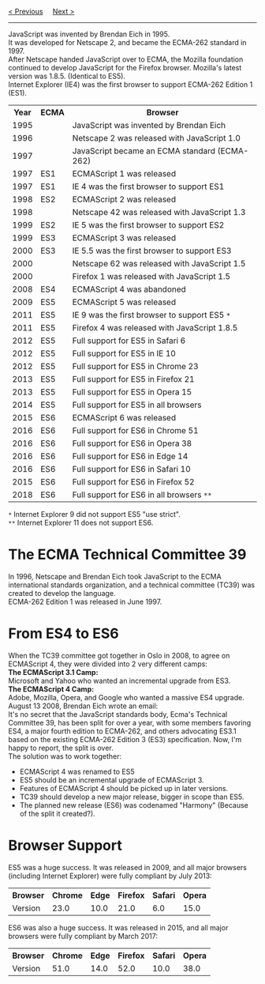 <a href="/JS/Versions/EdgeAndIE.md">&lt; Previous</a>
&nbsp;&nbsp;&nbsp;
<a href="/JS/Objects/Main.md">Next &gt;</a>
<hr>
JavaScript was invented by Brendan Eich in 1995.
<br>
It was developed for Netscape 2, and became the ECMA-262 standard in 1997.
<br>
After Netscape handed JavaScript over to ECMA, the Mozilla foundation continued to develop JavaScript for the Firefox browser. Mozilla's latest version was 1.8.5. (Identical to ES5).
<br>
Internet Explorer (IE4) was the first browser to support ECMA-262 Edition 1 (ES1).
<table class="ws-table-all">
  <tr>
    <th>Year</th>
    <th>ECMA</th><th>Browser</th>
  </tr>
  <tr>
    <td>1995</td>
    <td>&nbsp;</td>
    <td>JavaScript was invented by Brendan Eich</td>
  </tr>
  <tr>
    <td>1996</td>
    <td>&nbsp;</td>
    <td>Netscape 2 was released with JavaScript 1.0</td>
  </tr>
  <tr>
    <td>1997</td>
    <td>&nbsp;</td>
    <td>JavaScript became an ECMA standard (ECMA-262)</td>
  </tr>
  <tr>
    <td>1997</td>
    <td>ES1</td>
    <td>ECMAScript 1 was released</td>
  </tr>
  <tr>
    <td>1997</td>
    <td>ES1</td>
    <td>IE 4 was the first browser to support ES1</td>
  </tr>
  <tr>
    <td>1998</td>
    <td>ES2</td>
    <td>ECMAScript 2 was released</td>
  </tr>
  <tr>
    <td>1998</td>
    <td>&nbsp;</td>
    <td>Netscape 42 was released with JavaScript 1.3</td>
  </tr>
  <tr>
    <td>1999</td>
    <td>ES2</td>
    <td>IE 5 was the first browser to support ES2</td>
  </tr>
  <tr>
    <td>1999</td>
    <td>ES3</td>
    <td>ECMAScript 3 was released</td>
  </tr>
  <tr>
    <td>2000</td>
    <td>ES3</td>
    <td>IE 5.5 was the first browser to support ES3</td>
  </tr>
  <tr>
    <td>2000</td>
    <td>&nbsp;</td>
    <td>Netscape 62 was released with JavaScript 1.5</td>
  </tr>
  <tr>
    <td>2000</td>
    <td>&nbsp;</td>
    <td>Firefox 1 was released with JavaScript 1.5</td>
  </tr>
  <tr>
    <td>2008</td>
    <td>ES4</td>
    <td>ECMAScript 4 was abandoned</td>
  </tr>
  <tr>
    <td>2009</td>
    <td>ES5</td>
    <td>ECMAScript 5 was released</td>
  </tr>
  <tr>
    <td>2011</td>
    <td>ES5</td>
    <td>IE 9 was the first browser to support ES5 <code>*</code></td>
  </tr>
  <tr>
    <td>2011</td>
    <td>ES5</td>
    <td>Firefox 4 was released with JavaScript 1.8.5</td>
  </tr>
  <tr>
    <td>2012</td>
    <td>ES5</td>
    <td>Full support for ES5 in Safari 6</td>
  </tr>
  <tr>
    <td>2012</td>
    <td>ES5</td>
    <td>Full support for ES5 in IE 10</td>
  </tr>
  <tr>
    <td>2012</td>
    <td>ES5</td>
    <td>Full support for ES5 in Chrome 23</td>
  </tr>
  <tr>
    <td>2013</td>
    <td>ES5</td>
    <td>Full support for ES5 in Firefox 21</td>
  </tr>
  <tr>
    <td>2013</td>
    <td>ES5</td>
    <td>Full support for ES5 in Opera 15</td>
  </tr>
  <tr>
    <td>2014</td>
    <td>ES5</td>
    <td>Full support for ES5 in all browsers</td>
  </tr>
  <tr>
    <td>2015</td>
    <td>ES6</td>
    <td>ECMAScript 6 was released</td>
  </tr>
  <tr>
    <td>2016</td>
    <td>ES6</td>
    <td>Full support for ES6 in Chrome 51</td>
  </tr>
  <tr>
    <td>2016</td>
    <td>ES6</td>
    <td>Full support for ES6 in Opera 38</td>
  </tr>
  <tr>
    <td>2016</td>
    <td>ES6</td>
    <td>Full support for ES6 in Edge 14</td>
  </tr>
  <tr>
    <td>2016</td>
    <td>ES6</td>
    <td>Full support for ES6 in Safari 10</td>
  </tr>
  <tr>
    <td>2015</td>
    <td>ES6</td>
    <td>Full support for ES6 in Firefox 52</td>
  </tr>
  <tr>
    <td>2018</td>
    <td>ES6</td>
    <td>Full support for ES6 in all browsers <code>**</code></td>
  </tr>
</table>
<code>*</code> Internet Explorer 9 did not support ES5 "use strict".
<br>
<code>**</code> Internet Explorer 11 does not support ES6.
<h1>The ECMA Technical Committee 39</h1>
In 1996, Netscape and Brendan Eich took JavaScript to the ECMA international standards organization, and a technical committee (TC39) was created to develop the language.
<br>
ECMA-262 Edition 1 was released in June 1997.
<h1>From ES4 to ES6</h1>
When the TC39 committee got together in Oslo in 2008, to agree on ECMAScript 4, they were divided into 2 very different camps:
<br>
<b>The ECMAScript 3.1 Camp:</b>
<br>
Microsoft and Yahoo who wanted an incremental upgrade from ES3.
<br>
<b>The ECMAScript 4 Camp:</b>
<br>
Adobe, Mozilla, Opera, and Google who wanted a massive ES4 upgrade.
<br>
August 13 2008, Brendan Eich wrote an email:
<br>
It's no secret that the JavaScript standards body, Ecma's Technical Committee 39, has been split for over a year, with some members favoring ES4, a major fourth edition to ECMA-262, and others advocating ES3.1 based on the existing ECMA-262 Edition 3 (ES3) specification. Now, I'm happy to report, the split is over.
<br>
The solution was to work together:
<ul>
  <li>ECMAScript 4 was renamed to ES5</li>
  <li>ES5 should be an incremental upgrade of ECMAScript 3.</li>
  <li>Features of ECMAScript 4 should be picked up in later versions.</li>
  <li>TC39 should develop a new major release, bigger in scope than ES5.</li>
  <li>The planned new release (ES6) was codenamed "Harmony" (Because of the split it created?).</li>
</ul>
<h1>Browser Support</h1>
ES5 was a huge success. It was released in 2009, and all major browsers (including Internet Explorer) were fully compliant by July 2013:
<table class="ws-table-all notranslate">
  <tr>
    <th>Browser</th>
    <th>Chrome</th>
    <th>Edge</th>
    <th>Firefox</th>
    <th>Safari</th>
    <th>Opera</th>
  </tr>
  <tr>
    <td>Version</td>
    <td>23.0</td>
    <td>10.0</td>
    <td>21.0</td>
    <td>6.0</td>
    <td>15.0</td>
  </tr>
</table>
ES6 was also a huge success. It was released in 2015, and all major browsers were fully compliant by March 2017:
<table class="ws-table-all notranslate">
  <tr>
    <th>Browser</th>
    <th>Chrome</th>
    <th>Edge</th>
    <th>Firefox</th>
    <th>Safari</th>
    <th>Opera</th>
  </tr>
  <tr>
    <td>Version</td>
    <td>51.0</td>
    <td>14.0</td>
    <td>52.0</td>
    <td>10.0</td>
    <td>38.0</td>
  </tr>
</table>
